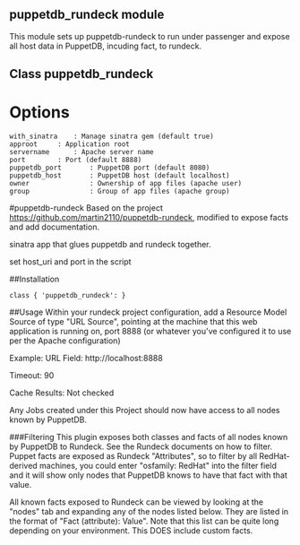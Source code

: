 ## puppetdb_rundeck module

This module sets up puppetdb-rundeck to run under passenger and expose all host data in PuppetDB, incuding fact, to rundeck.


## Class puppetdb_rundeck

# Options

    with_sinatra	: Manage sinatra gem (default true)
    approot		: Application root
    servername		: Apache server name
    port		: Port (default 8888)
    puppetdb_port       : PuppetDB port (default 8080)
    puppetdb_host       : PuppetDB host (default localhost)
    owner               : Ownership of app files (apache user)
    group               : Group of app files (apache group)



#puppetdb-rundeck
Based on the project https://github.com/martin2110/puppetdb-rundeck, modified to expose facts and add documentation.

sinatra app that glues puppetdb and rundeck together. 

set host_uri and port in the script

##Installation

    class { 'puppetdb_rundeck': }


##Usage
Within your rundeck project configuration, add a Resource Model Source of type "URL Source", pointing at the machine that this web application is running on, port 8888 (or whatever you've configured it to use per the Apache configuration)

Example:
URL Field: http://localhost:8888

Timeout: 90

Cache Results: Not checked

Any Jobs created under this Project should now have access to all nodes known by PuppetDB.

###Filtering
This plugin exposes both classes and facts of all nodes known by PuppetDB to Rundeck.  See the Rundeck documents on how to filter.  Puppet facts are exposed as Rundeck "Attributes", so to filter by all RedHat-derived machines, you could enter "osfamily: RedHat" into the filter field and it will show only nodes that PuppetDB knows to have that fact with that value.

All known facts exposed to Rundeck can be viewed by looking at the "nodes" tab and expanding any of the nodes listed below.  They are listed in the format of "Fact (attribute): Value".  Note that this list can be quite long depending on your environment.  This DOES include custom facts.

